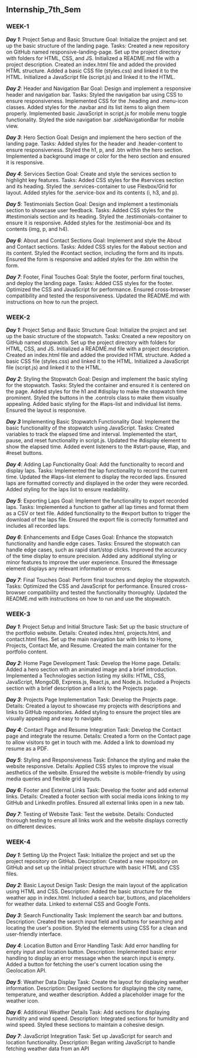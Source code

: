 ## **Internship_7th_Sem**

### **WEEK-1**

**_Day 1_**: Project Setup and Basic Structure
Goal: Initialize the project and set up the basic structure of the landing page.
Tasks:
Created a new repository on GitHub named responsive-landing-page.
Set up the project directory with folders for HTML, CSS, and JS.
Initialized a README.md file with a project description.
Created an index.html file and added the provided HTML structure.
Added a basic CSS file (styles.css) and linked it to the HTML.
Initialized a JavaScript file (script.js) and linked it to the HTML.

**_Day 2_**: Header and Navigation Bar
Goal: Design and implement a responsive header and navigation bar.
Tasks:
Styled the navigation bar using CSS to ensure responsiveness.
Implemented CSS for the .heading and .menu-icon classes.
Added styles for the .navbar and its list items to align them properly.
Implemented basic JavaScript in script.js for mobile menu toggle functionality.
Styled the side navigation bar .sideNavigationBar for mobile view.

**_Day 3_**: Hero Section
Goal: Design and implement the hero section of the landing page.
Tasks:
Added styles for the header and .header-content to ensure responsiveness.
Styled the h1, p, and .btn within the hero section.
Implemented a background image or color for the hero section and ensured it is responsive.

**_Day 4_**: Services Section
Goal: Create and style the services section to highlight key features.
Tasks:
Added CSS styles for the #services section and its heading.
Styled the .services-container to use Flexbox/Grid for layout.
Added styles for the .service-box and its contents (i, h3, and p).

**_Day 5_**: Testimonials Section
Goal: Design and implement a testimonials section to showcase user feedback.
Tasks:
Added CSS styles for the #testimonials section and its heading.
Styled the .testimonials-container to ensure it is responsive.
Added styles for the .testimonial-box and its contents (img, p, and h4).

**_Day 6_**: About and Contact Sections
Goal: Implement and style the About and Contact sections.
Tasks:
Added CSS styles for the #about section and its content.
Styled the #contact section, including the form and its inputs.
Ensured the form is responsive and added styles for the .btn within the form.

**_Day 7_**: Footer, Final Touches
Goal: Style the footer, perform final touches, and deploy the landing page.
Tasks:
Added CSS styles for the footer.
Optimized the CSS and JavaScript for performance.
Ensured cross-browser compatibility and tested the responsiveness.
Updated the README.md with instructions on how to run the project.

### **WEEK-2**

**_Day 1_**: Project Setup and Basic Structure
Goal: Initialize the project and set up the basic structure of the stopwatch.
Tasks:
Created a new repository on GitHub named stopwatch.
Set up the project directory with folders for HTML, CSS, and JS.
Initialized a README.md file with a project description.
Created an index.html file and added the provided HTML structure.
Added a basic CSS file (styles.css) and linked it to the HTML.
Initialized a JavaScript file (script.js) and linked it to the HTML.

**_Day 2_**: Styling the Stopwatch
Goal: Design and implement the basic styling for the stopwatch.
Tasks:
Styled the container and ensured it is centered on the page.
Added styles for the h1 and #display to make the stopwatch time prominent.
Styled the buttons in the .controls class to make them visually appealing.
Added basic styling for the #laps-list and individual list items.
Ensured the layout is responsive.

**_Day 3_** Implementing Basic Stopwatch Functionality
Goal: Implement the basic functionality of the stopwatch using JavaScript.
Tasks:
Created variables to track the elapsed time and interval.
Implemented the start, pause, and reset functionality in script.js.
Updated the #display element to show the elapsed time.
Added event listeners to the #start-pause, #lap, and #reset buttons.

**_Day 4_**: Adding Lap Functionality
Goal: Add the functionality to record and display laps.
Tasks:
Implemented the lap functionality to record the current time.
Updated the #laps-list element to display the recorded laps.
Ensured laps are formatted correctly and displayed in the order they were recorded.
Added styling for the laps list to ensure readability.

**_Day 5_**: Exporting Laps
Goal: Implement the functionality to export recorded laps.
Tasks:
Implemented a function to gather all lap times and format them as a CSV or text file.
Added functionality to the #export button to trigger the download of the laps file.
Ensured the export file is correctly formatted and includes all recorded laps.

**_Day 6_**: Enhancements and Edge Cases
Goal: Enhance the stopwatch functionality and handle edge cases.
Tasks:
Ensured the stopwatch can handle edge cases, such as rapid start/stop clicks.
Improved the accuracy of the time display to ensure precision.
Added any additional styling or minor features to improve the user experience.
Ensured the #message element displays any relevant information or errors.

**_Day 7_**: Final Touches
Goal: Perform final touches and deploy the stopwatch.
Tasks:
Optimized the CSS and JavaScript for performance.
Ensured cross-browser compatibility and tested the functionality thoroughly.
Updated the README.md with instructions on how to run and use the stopwatch.

### **WEEK-3**

**_Day 1_**: Project Setup and Initial Structure
Task: Set up the basic structure of the portfolio website.
Details:
Created index.html, projects.html, and contact.html files.
Set up the main navigation bar with links to Home, Projects, Contact Me, and Resume.
Created the main container for the portfolio content.

**_Day 2_**: Home Page Development
Task: Develop the Home page.
Details:
Added a hero section with an animated image and a brief introduction.
Implemented a Technologies section listing my skills: HTML, CSS, JavaScript, MongoDB, Express.js, React.js, and Node.js.
Included a Projects section with a brief description and a link to the Projects page.

**_Day 3_**: Projects Page Implementation
Task: Develop the Projects page.
Details:
Created a layout to showcase my projects with descriptions and links to GitHub repositories.
Added styling to ensure the project tiles are visually appealing and easy to navigate.

**_Day 4_**: Contact Page and Resume Integration
Task: Develop the Contact page and integrate the resume.
Details:
Created a form on the Contact page to allow visitors to get in touch with me.
Added a link to download my resume as a PDF.

**_Day 5_**: Styling and Responsiveness
Task: Enhance the styling and make the website responsive.
Details:
Applied CSS styles to improve the visual aesthetics of the website.
Ensured the website is mobile-friendly by using media queries and flexible grid layouts.

**_Day 6_**: Footer and External Links
Task: Develop the footer and add external links.
Details:
Created a footer section with social media icons linking to my GitHub and LinkedIn profiles.
Ensured all external links open in a new tab.

**_Day 7_**: Testing of Website
Task: Test the website.
Details:
Conducted thorough testing to ensure all links work and the website displays correctly on different devices.

### **WEEK-4**

**_Day 1_**: Setting Up the Project
Task: Initialize the project and set up the project repository on GitHub.
Description: Created a new repository on GitHub and set up the initial project structure with basic HTML and CSS files.

**_Day 2_**: Basic Layout Design
Task: Design the main layout of the application using HTML and CSS.
Description: Added the basic structure for the weather app in index.html. Included a search bar, buttons, and placeholders for weather data. Linked to external CSS and Google Fonts.

**_Day 3_**: Search Functionality
Task: Implement the search bar and buttons.
Description: Created the search input field and buttons for searching and locating the user's position. Styled the elements using CSS for a clean and user-friendly interface.

**_Day 4_**: Location Button and Error Handling
Task: Add error handling for empty input and location button.
Description: Implemented basic error handling to display an error message when the search input is empty. Added a button for fetching the user's current location using the Geolocation API.

**_Day 5_**: Weather Data Display
Task: Create the layout for displaying weather information.
Description: Designed sections for displaying the city name, temperature, and weather description. Added a placeholder image for the weather icon.

**_Day 6_**: Additional Weather Details
Task: Add sections for displaying humidity and wind speed.
Description: Integrated sections for humidity and wind speed. Styled these sections to maintain a cohesive design.

**_Day 7_**: JavaScript Integration
Task: Set up JavaScript for search and location functionality.
Description: Began writing JavaScript to handle fetching weather data from an API
